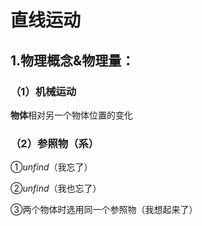 # 直线运动
## 1.**物理概念**&物理量：
### （1）机械运动
**物体**相对另一个物体位置的变化
### （2）参照物（系）
①*unfind*（我忘了）

②*unfind*（我也忘了）

③两个物体时选用同一个参照物（我想起来了）
